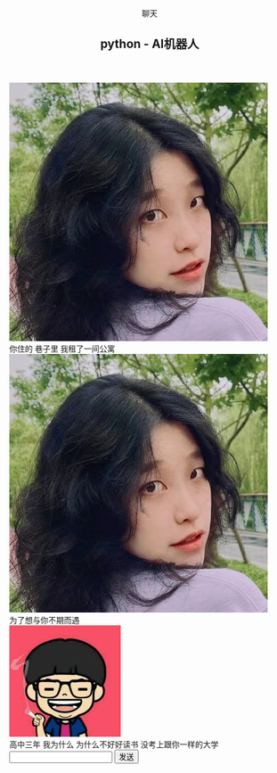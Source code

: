 <!DOCTYPE html>
<html lang="en">
<head>
    <meta charset="UTF-8">
    <meta name="viewport" content="width=device-width, initial-scale=1.0">
    <meta http-equiv="X-UA-Compatible" content="ie=edge">
    <!-- 网页名字 -->
    <title>自动聊天机器人</title>
    <!-- css样式文件 -->
    <link rel="stylesheet" href="style.css">
    <!-- jquery -->
    <script src="jquery-3.4.1.min.js"></script>
    <!-- java script处理逻辑，建立与服务器的websocket连接 -->
    <script>
    var socket;
    if ("WebSocket" in window) {
      var ws = new WebSocket("ws://127.0.0.1:8080");
      socket = ws;
      ws.onopen = function() {
        console.log('连接成功');
      };
      // 获取到服务端返回的信息
      ws.onmessage = function(evt) {
        var received_msg = evt.data;
        var txt="<div class=\"message-item message-item--left\">  <img class=\"avatar\" src=\"./img/girl.png\" alt=\"头像\"><div class=\"message-bubble\">"+ received_msg +"</div> </div>";  
        <img src="https://latex.codecogs.com/gif.latex?(&quot;.message-list&quot;).append(txt);%20%20%20%20%20%20%20%20document.getElementById(&quot;mes&quot;).value=&quot;&quot;;%20%20%20%20%20%20};%20%20%20%20%20%20ws.onclose%20=%20function()%20{%20%20%20%20%20%20%20%20alert(&quot;断开了连接&quot;);%20%20%20%20%20%20};%20%20%20%20}%20else%20{%20%20%20%20%20%20alert(&quot;浏览器不支持WebSocket&quot;);%20%20%20%20}%20%20%20%20&#x2F;&#x2F;%20信息发送到服务端%20%20%20%20function%20sendMeg(){%20%20%20%20%20%20var%20message=document.getElementById(&quot;mes&quot;).value;%20%20%20%20%20%20var%20txt=&quot;&lt;div%20class=&#x5C;&quot;message-item%20message-item--right&#x5C;&quot;&gt;%20%20&lt;img%20class=&#x5C;&quot;avatar&#x5C;&quot;%20src=&#x5C;&quot;.&#x2F;img&#x2F;boy.png&#x5C;&quot;%20alt=&#x5C;&quot;头像&#x5C;&quot;&gt;&lt;div%20class=&#x5C;&quot;message-bubble&#x5C;&quot;&gt;&quot;+%20message%20+&quot;&lt;&#x2F;div&gt;%20&lt;&#x2F;div&gt;&quot;;"/>(".message-list").append(txt);
      socket.send(message);
    }
  </script>
</head>
<body>
    <section class="chat-page show-selector">
        <header>
            <div class="nav-back">
                <i class="icon icon-back"></i>
                <span>聊天</span>
            </div>
            <h1>python - AI机器人</h1>
            <div class="nav-person">
                <i class="icon icon-person"></i>
            </div>
        </header>
        <main>
            <div class="message-list">
                <div class="message-item message-item--left">
                    <img class="avatar" src="./img/girl.png" alt="头像">
                    <div class="message-bubble">你住的 巷子里 我租了一间公寓</div>
                </div>
                <div class="message-item message-item--left">
                    <img class="avatar" src="./img/girl.png" alt="头像">
                    <div class="message-bubble">为了想与你不期而遇</div>
                </div>
                <div class="message-item message-item--right">
                    <img class="avatar" src="./img/boy.png" alt="头像">
                    <div class="message-bubble">高中三年 我为什么 为什么不好好读书 没考上跟你一样的大学</div>
                </div>
            </div>
        </main>
        <footer>
            <input type="text" class="text-input" id="mes">
            <button class="send-button" onclick="sendMeg(); ">发送</button>
        </footer>
    </section>
</body>
</html>
